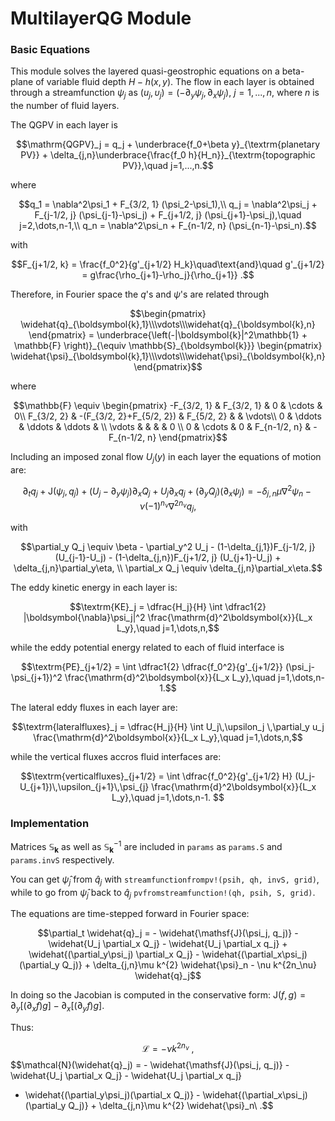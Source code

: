 # MultilayerQG Module

### Basic Equations

This module solves the layered quasi-geostrophic equations on a beta-plane of variable fluid depth $H-h(x,y)$. The flow in each layer is obtained through a streamfunction $\psi_j$ as $(u_j, \upsilon_j) = (-\partial_y\psi_j, \partial_x\psi_j)$, $j=1,...,n$, where $n$ is the number of fluid layers.

The QGPV in each layer is

```math
\mathrm{QGPV}_j = q_j  + \underbrace{f_0+\beta y}_{\textrm{planetary PV}} + \delta_{j,n}\underbrace{\frac{f_0 h}{H_n}}_{\textrm{topographic PV}},\quad j=1,...,n.
```

where

```math
q_1 = \nabla^2\psi_1 + F_{3/2, 1} (\psi_2-\psi_1),\\
q_j = \nabla^2\psi_j + F_{j-1/2, j} (\psi_{j-1}-\psi_j) + F_{j+1/2, j} (\psi_{j+1}-\psi_j),\quad j=2,\dots,n-1,\\
q_n = \nabla^2\psi_n + F_{n-1/2, n} (\psi_{n-1}-\psi_n).
```

with

```math
F_{j+1/2, k} = \frac{f_0^2}{g'_{j+1/2} H_k}\quad\text{and}\quad
g'_{j+1/2} = g\frac{\rho_{j+1}-\rho_j}{\rho_{j+1}} .
```

Therefore, in Fourier space the $q$'s and $\psi$'s are related through

```math
\begin{pmatrix} \widehat{q}_{\boldsymbol{k},1}\\\vdots\\\widehat{q}_{\boldsymbol{k},n} \end{pmatrix} =
\underbrace{\left(-|\boldsymbol{k}|^2\mathbb{1} + \mathbb{F} \right)}_{\equiv \mathbb{S}_{\boldsymbol{k}}}
\begin{pmatrix} \widehat{\psi}_{\boldsymbol{k},1}\\\vdots\\\widehat{\psi}_{\boldsymbol{k},n} \end{pmatrix}
```

where

```math
\mathbb{F} \equiv \begin{pmatrix}
 -F_{3/2, 1} &              F_{3/2, 1}  &   0   &  \cdots    & 0\\
  F_{3/2, 2} & -(F_{3/2, 2}+F_{5/2, 2}) & F_{5/2, 2} &       & \vdots\\
 0           &                  \ddots  &   \ddots   & \ddots & \\
 \vdots      &                          &            &        &  0 \\
 0           &       \cdots             &   0   & F_{n-1/2, n} & -F_{n-1/2, n}
\end{pmatrix}
```

Including an imposed zonal flow $U_j(y)$ in each layer the equations of motion are:

```math
\partial_t q_j + \mathsf{J}(\psi_j, q_j ) + (U_j - \partial_y\psi_j) \partial_x Q_j +  U_j \partial_x q_j  + (\partial_y Q_j)(\partial_x\psi_j) = -\delta_{j,n}\mu\nabla^2\psi_n - \nu(-1)^{n_\nu} \nabla^{2n_\nu} q_j,
```

with

```math
\partial_y Q_j \equiv \beta - \partial_y^2 U_j - (1-\delta_{j,1})F_{j-1/2, j} (U_{j-1}-U_j) - (1-\delta_{j,n})F_{j+1/2, j} (U_{j+1}-U_j) + \delta_{j,n}\partial_y\eta, \\
\partial_x Q_j \equiv \delta_{j,n}\partial_x\eta.
```

The eddy kinetic energy in each layer is:

```math
\textrm{KE}_j = \dfrac{H_j}{H} \int \dfrac1{2} |\boldsymbol{\nabla}\psi_j|^2 \frac{\mathrm{d}^2\boldsymbol{x}}{L_x L_y},\quad j=1,\dots,n,
```

while the eddy potential energy related to each of fluid interface is

```math
\textrm{PE}_{j+1/2} = \int \dfrac1{2} \dfrac{f_0^2}{g'_{j+1/2}} (\psi_j-\psi_{j+1})^2 \frac{\mathrm{d}^2\boldsymbol{x}}{L_x L_y},\quad j=1,\dots,n-1.
```

The lateral eddy fluxes in each layer are:

```math
\textrm{lateralfluxes}_j = \dfrac{H_j}{H} \int U_j\,\upsilon_j \,\partial_y u_j \frac{\mathrm{d}^2\boldsymbol{x}}{L_x L_y},\quad j=1,\dots,n,
```

while the vertical fluxes accros fluid interfaces are:

```math
\textrm{verticalfluxes}_{j+1/2} = \int \dfrac{f_0^2}{g'_{j+1/2} H} (U_j-U_{j+1})\,\upsilon_{j+1}\,\psi_{j} \frac{\mathrm{d}^2\boldsymbol{x}}{L_x L_y},\quad j=1,\dots,n-1.

```


### Implementation

Matrices $\mathbb{S}_{\boldsymbol{k}}$ as well as $\mathbb{S}^{-1}_{\boldsymbol{k}}$ are included in `params` as `params.S` and `params.invS` respectively.

You can get $\widehat{\psi}_j$ from $\widehat{q}_j$ with `streamfunctionfrompv!(psih, qh, invS, grid)`, while to go from $\widehat{\psi}_j$ back to $\widehat{q}_j$ `pvfromstreamfunction!(qh, psih, S, grid)`.




The equations are time-stepped forward in Fourier space:

```math
\partial_t \widehat{q}_j = - \widehat{\mathsf{J}(\psi_j, q_j)}  - \widehat{U_j \partial_x Q_j} - \widehat{U_j \partial_x q_j}
+ \widehat{(\partial_y\psi_j) \partial_x Q_j}  - \widehat{(\partial_x\psi_j)(\partial_y Q_j)} + \delta_{j,n}\mu k^{2} \widehat{\psi}_n - \nu k^{2n_\nu} \widehat{q}_j
```

In doing so the Jacobian is computed in the conservative form: $\mathsf{J}(f,g) =
\partial_y [ (\partial_x f) g] -\partial_x[ (\partial_y f) g]$.


Thus:

$$\mathcal{L} = - \nu k^{2n_\nu}\ ,$$
$$\mathcal{N}(\widehat{q}_j) = - \widehat{\mathsf{J}(\psi_j, q_j)} - \widehat{U_j \partial_x Q_j} - \widehat{U_j \partial_x q_j}
 + \widehat{(\partial_y\psi_j)(\partial_x Q_j)} - \widehat{(\partial_x\psi_j)(\partial_y Q_j)} + \delta_{j,n}\mu k^{2} \widehat{\psi}_n\ .$$
